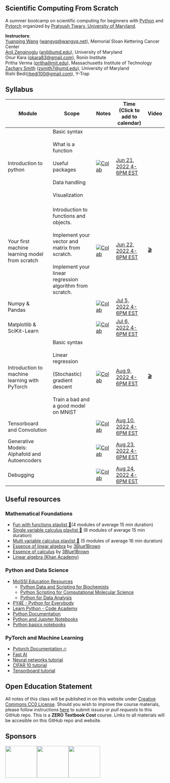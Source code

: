 Scientific Computing From Scratch
---------------------------------
A summer bootcamp on scientific computing for beginners with [Python](https://www.python.org) and [Pytorch](https://pytorch.org) organized by [Pratyush Tiwary, University of Maryland](http://go.umd.edu/tiwarylab).

**Instructors**:<br>
[Yuanqing Wang](http://www.wangyq.net) ([wangyq@wangyq.net](mailto:wangyq@wangyq.net)), Memorial Sloan Kettering Cancer Center<br>
[Anil Zenginoglu](https://anilzen.github.io/) ([anil@umd.edu](mailto:anil@umd.edu)), University of Maryland<br>
Onur Kara ([okara83@gmail.com](mailto:okara83@gmail.com)), Ronin Institute<br>
Pritha Verma ([pritha@mit.edu](mailto:pritha@mit.edu)), Massachusetts Institute of Technology<br>
[Zachary Smith](https://zacharysmith.me) ([zsmith7@umd.edu](mailto:zsmith7@umd.edu)), University of Maryland<br>
Rishi Bedi([rbedi100@gmail.com](mailto:rbedi100@gmail.com)), Y-Trap



## Syllabus

Module | Scope | Notes | Time <br> (Click to add to calendar) | Video
--------------------- | --------------------- | --------------------- | ------- | --- 
Introduction to python | Basic syntax <br><br> What is a function <br><br> Useful packages <br><br> Data handling <br><br> Visualization <br><br> | [![Colab](https://colab.research.google.com/assets/colab-badge.svg)](https://colab.research.google.com/drive/1y-lHeI1ZpyHou8-dSFBNtGJjzqDzahdV) | [Jun 21, 2022 4-6PM EST](https://calendar.google.com/event?action=TEMPLATE&tmeid=YnEzcmE4OWJucnMwZ2FyN2M3aTZjaWhvaTRfMjAyMjA2MjFUMjAwMDAwWiB5dWFucWluZy53YW5nQGNob2RlcmFsYWIub3Jn&tmsrc=yuanqing.wang%40choderalab.org&scp=ALL ) | 
Your first machine learning model from scratch | Introduction to functions and objects. <br><br> Implement your vector and matrix from scratch. <br><br> Implement your linear regression algorithm from scratch. | [![Colab](https://colab.research.google.com/assets/colab-badge.svg)](https://colab.research.google.com/drive/12SNDSA54_3VTJ3TQAQux1aSOMIU9Tcif?usp=sharing) | [Jun 22, 2022 4-6PM EST](https://calendar.google.com/event?action=TEMPLATE&tmeid=YnEzcmE4OWJucnMwZ2FyN2M3aTZjaWhvaTRfMjAyMjA2MjJUMjAwMDAwWiB5dWFucWluZy53YW5nQGNob2RlcmFsYWIub3Jn&tmsrc=yuanqing.wang%40choderalab.org&scp=ALL ) | [🎬](https://youtu.be/nMp_6IVeKgE)
Numpy & Pandas | |   [![Colab](https://colab.research.google.com/assets/colab-badge.svg)](https://colab.research.google.com/drive/1vTvBAb2ixBSr97dMEekGXKDsFO_Wpxx0?usp=sharing)| [Jul 5, 2022 4-6PM EST](https://calendar.google.com/event?action=TEMPLATE&tmeid=NmZjdGx1Z2d0azY0YmowdmY2ZzNuOTBnZHNfMjAyMjA3MDVUMjAwMDAwWiB5dWFucWluZy53YW5nQGNob2RlcmFsYWIub3Jn&tmsrc=yuanqing.wang%40choderalab.org&scp=ALL ) |
Matplotlib & SciKit-Learn | | [![Colab](https://colab.research.google.com/assets/colab-badge.svg)](https://colab.research.google.com/drive/1jty2pn2NXmNKC21fX-38x1dxlXXE0iLN?usp=sharing) |  [Jul 6, 2022 4-6PM EST](https://calendar.google.com/event?action=TEMPLATE&tmeid=NmZjdGx1Z2d0azY0YmowdmY2ZzNuOTBnZHNfMjAyMjA3MDZUMjAwMDAwWiB5dWFucWluZy53YW5nQGNob2RlcmFsYWIub3Jn&tmsrc=yuanqing.wang%40choderalab.org&scp=ALL ) | 
Introduction to machine learning with PyTorch | Basic syntax <br><br> Linear regression <br><br> (Stochastic) gradient descent <br><br> Train a bad and a good model on MNIST| [![Colab](https://colab.research.google.com/assets/colab-badge.svg)](https://colab.research.google.com/drive/1zzFqjmz4-D7w7UzpTLu0AW61R8bqm4tn?usp=sharing) |  [Aug 9, 2022 4-6PM EST](https://calendar.google.com/event?action=TEMPLATE&tmeid=MG90ZTRpZWdvbGw2YnRwYnBrc2gycmRtYjVfMjAyMjA4MDlUMjAwMDAwWiB5dWFucWluZy53YW5nQGNob2RlcmFsYWIub3Jn&tmsrc=yuanqing.wang%40choderalab.org) | [🎬](https://youtu.be/_JkV6cbmDos)|
Tensorboard and Convolution | | [![Colab](https://colab.research.google.com/assets/colab-badge.svg)](https://colab.research.google.com/drive/130TNfhAxK-JyxqwDCEVdlOkEFj5CUrEb?usp=sharing) | [Aug 10, 2022 4-6PM EST](https://calendar.google.com/event?action=TEMPLATE&tmeid=MG90ZTRpZWdvbGw2YnRwYnBrc2gycmRtYjVfMjAyMjA4MTBUMjAwMDAwWiB5dWFucWluZy53YW5nQGNob2RlcmFsYWIub3Jn&tmsrc=yuanqing.wang%40choderalab.org&scp=ALL) 
Generative Models: Alphafold and Autoencoders | | [![Colab](https://colab.research.google.com/assets/colab-badge.svg)](https://colab.research.google.com/drive/1j_rZk4zhtfYDUP6Vo4i34nMli-X2nain?usp=sharing) | [Aug 23, 2022 4-6PM EST](https://calendar.google.com/event?action=TEMPLATE&tmeid=N2NoYW5ucWo3b2lvODc2OGhwbWFsbDh1cDJfMjAyMjA4MjNUMjAwMDAwWiB5dWFucWluZy53YW5nQGNob2RlcmFsYWIub3Jn&tmsrc=yuanqing.wang%40choderalab.org&scp=ALL) 
Debugging | | [![Colab](https://colab.research.google.com/assets/colab-badge.svg)](https://colab.research.google.com/drive/10pEYJqsnhzoR1goMdADiH4AdZXQ9jgCF?usp=sharing) | [Aug 24, 2022 4-6PM EST](https://calendar.google.com/event?action=TEMPLATE&tmeid=N2NoYW5ucWo3b2lvODc2OGhwbWFsbDh1cDJfMjAyMjA4MjRUMjAwMDAwWiB5dWFucWluZy53YW5nQGNob2RlcmFsYWIub3Jn&tmsrc=yuanqing.wang%40choderalab.org&scp=ALL) 


## Useful resources

### Mathematical Foundations
- [Fun with functions playlist 🍿](https://www.youtube.com/playlist?list=PLieme_dDfavgNH_eoC5hWX-75fwst0abG)(4 modules of average 15 min duration)
- [Single variable calculus playlist 🍿](https://www.youtube.com/playlist?list=PLieme_dDfaviKfYPpqE6iO5ByxHb9nFmO) (8 modules of average 15 min duration)
- [Multi variable calculus playlist 🍿](https://www.youtube.com/playlist?list=PLieme_dDfavg9CSUr1i_ai3XQnaVbxx1D) (5 modules of average 16 min duration)
- [Essence of linear algebra](https://www.youtube.com/playlist?list=PLZHQObOWTQDPD3MizzM2xVFitgF8hE_ab) by [3Blue1Brown](https://www.3blue1brown.com/)
- [Essence of calculus](https://www.youtube.com/playlist?list=PLZHQObOWTQDMsr9K-rj53DwVRMYO3t5Yr) by [3Blue1Brown](https://www.3blue1brown.com/)
- [Linear algebra (Khan Academy)](https://www.khanacademy.org/math/linear-algebra)

### Python and Data Science
- [MolSSI Education Resources](http://education.molssi.org/resources.html#programming)
    - [Python Data and Scripting for Biochemists](https://education.molssi.org/python-scripting-biochemistry/chapters/setup.html)
    - [Python Scripting for Computational Molecular Science](https://education.molssi.org/python_scripting_cms/)
    - [Python for Data Analysis](https://education.molssi.org/python-data-analysis/)
- [PY4E - Python for Everybody](https://www.py4e.com)
- [Learn Python - Code Academy](https://www.codecademy.com/learn/learn-python)
- [Python Documentation](https://docs.python.org/3/)
- [Python and Jupyter Notebooks](https://qiskit.org/textbook/ch-prerequisites/python-and-jupyter-notebooks.html)
- [Python basics notebooks](https://github.com/okara83/python-pytorch-workshop)


### PyTorch and Machine Learning
- [Pytorch Documentation 🔥](https://pytorch.org/docs/stable/index.html)
- [Fast AI](https://www.fast.ai)
- [Neural networks tutorial](https://pytorch.org/tutorials/beginner/blitz/neural_networks_tutorial.html)
- [CIFAR 10 tutorial](https://pytorch.org/tutorials/beginner/blitz/cifar10_tutorial.html)
- [Tensorboard tutorial](https://pytorch.org/tutorials/intermediate/tensorboard_tutorial.html)

## Open Education Statement
All notes of this class will be published in on this website under [Creative Commons CC0 License](https://creativecommons.org/publicdomain/zero/1.0/).
Should you wish to improve the course materials, please follow instructions [here](pages/contribute.md) to submit _issues_ or _pull requests_ to this GitHub repo.
This is a **ZERO Textbook Cost** course.
Links to all materials will be accesible on this GitHub repo and website.

## Sponsors
<img src="https://www.nsf.gov/images/logos/NSF_4-Color_bitmap_Logo.png" height="100"><img src="https://omc.umd.edu/img/logos/28_informalseal.jpg" height="100"><img src="https://avatars.githubusercontent.com/u/26232579?s=200&v=4" height="100">
